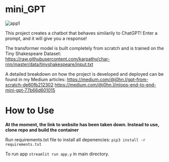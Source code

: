 # mini_GPT

![app1](https://github.com/JohnlLiu/mini_GPT/assets/40648703/c09398d0-607a-415a-9717-072a1ab0d7a9)

This project creates a chatbot that behaves similarily to ChatGPT! Enter a prompt, and it will give you a response! 

The transformer model is built completely from scratch and is trained on the Tiny Shakespeare Dataset: https://raw.githubusercontent.com/karpathy/char-rnn/master/data/tinyshakespeare/input.txt

A detailed breakdown on how the project is developed and deployed can be found in my Medium articles: 
https://medium.com/@j0hn.l/gpt-from-scratch-de60fb212302
https://medium.com/@j0hn.l/mlops-end-to-end-mini-gpt-77b66d601015

# How to Use
**At the moment, the link to website has been taken down. Instead to use, clone repo and build the container**

Run requirements.txt file to install all depenencies: `pip3 install -r requirements.txt`

To run app `streamlit run app.y` in main directory.
